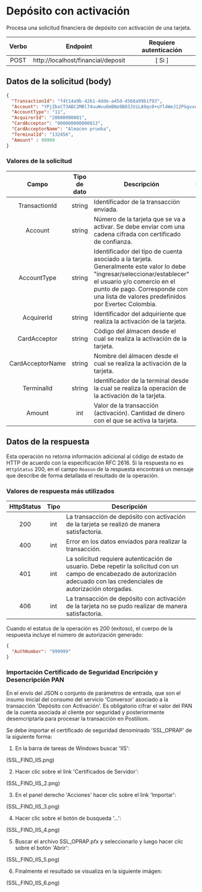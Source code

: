 # Depósito con activación

Procesa una solicitud financiera de depósito con activación de una tarjeta.

| Verbo | Endpoint                                      | Requiere autenticación |
| :---: | --------------------------------------------- | :--------------------: |
| POST  | http://localhost/financial/deposit            |          [ Si ]        |


## Datos de la solicitud (body)

```json
{
  "TransactionId": "f4t14a9b-42b1-4dde-a45d-4568a99b1f93",
  "Account": "YPjZbxCT3ABC2MBl74uuWvu6mBNa9BO3JUiLA9qc0+uYl4WeJ12PGgvxq3VrKVq3vRE5M0HjRNyDUKuv3+boXk1AvjLLXgB1nF1bGeZOg+ASx0euXajFE/4Kwg2bHF1QmlVakn6vZzDBanptkXIzAU9CrnCoEnrtuUgZmCwasiY=",
  "AccountType": "11",
  "AcquirerId": "20000000001",
  "CardAcceptor": "000000000000013",
  "CardAcceptorName": "Almacen prueba",
  "TerminalId": "132456",
  "Amount" : 99999
}
```

### Valores de la solicitud

Campo | Tipo de dato| Descripción | Requerido
:---: | :----------:| ----------- | :-------:
TransactionId | string |Identificador de la transacción enviada.| [Si]
Account | string | Número de la tarjeta que se va a activar. Se debe enviar com una cadena cifrada con certificado de confianza. | [ Si ]
AccountType | string | Identificador del tipo de cuenta asociado a la tarjeta. Generalmente este valor lo debe "ingresar/seleccionar/establecer" el usuario y/o comercio en el punto de pago. Corresponde con una lista de valores predefinidos por Evertec Colombia. | [ Si ]
AcquirerId | string | Identificador del adquiriente que realiza la activación de la tarjeta. | [ Si ]
CardAcceptor | string | Código del álmacen desde el cual se realiza la activación de la tarjeta. | [ Si ]
CardAcceptorName | string | Nombre del álmacen desde el cual se realiza la activación de la tarjeta. | [ Si ]
TerminalId | string | Identificador de la terminal desde la cual se realiza la operación de la activación de la tarjeta. | [ Si ]
Amount | int | Valor de la transacción (activación). Cantidad de dinero con el que se activa la tarjeta. | [ Si ] 

## Datos de la respuesta
Esta operación no retorna información adicional al código de estado de HTTP de acuerdo con la especificación RFC 2616. Si la respuesta no es `HttpStatus` 200, en el campo `Reason` de la respuesta encontrará un mensaje que describe de forma detallada el resultado de la operación.

### Valores de respuesta más utilizados

HttpStatus | Tipo | Descripción
:---: | :--------: | ------------
200 | int | La transacción de depósito con activación de la tarjeta se realizó de manera satisfactoria.
400 | int | Error en los datos enviados para realizar la transacción.
401 | int | La solicitud requiere autenticación de usuario. Debe repetir la solicitud con un campo de encabezado de autorización adecuado con las credenciales de autorización otorgadas.
406 | int | La transacción de depósito con activación de la tarjeta no se pudo realizar de manera satisfactoria.

Cuando el estatus de la operación es 200 (exitoso), el cuerpo de la respuesta incluye el número de autorización generado:

```json
{
  "AuthNumber": "999999"
}
```

### Importación Certificado de Seguridad Encripción y Desencripción PAN

En el envío del JSON o conjunto de parámetros de entrada, que son el insumo inicial del consumo del servicio 'Conversor' asociado a la transacción 'Depósito con Activación'. Es obligatorio cifrar el valor del PAN de la cuenta asociada al cliente por seguridad y posteriormente desemcriptarla para procesar la transacción en Postiliom.

Se debe importar el certificado de seguridad denominado 'SSL_OPRAP' de la siguiente forma:


1. En la barra de tareas de Windows buscar 'IIS':

(SSL_FIND_IIS.png)

2. Hacer clic sobre el link 'Certificados de Servidor':

(SSL_FIND_IIS_2.png)

3. En el panel derecho 'Acciones' hacer clic sobre el link 'Importar':

(SSL_FIND_IIS_3.png)

4. Hacer clic sobre el botón de busqueda '...':

(SSL_FIND_IIS_4.png)

5. Buscar el archivo SSL_OPRAP.pfx y seleccionarlo y luego hacer clic sobre el botón 'Abrir':

(SSL_FIND_IIS_5.png)

6. Finalmente el resultado se visualiza en la siguiente imágen:

(SSL_FIND_IIS_6.png)





